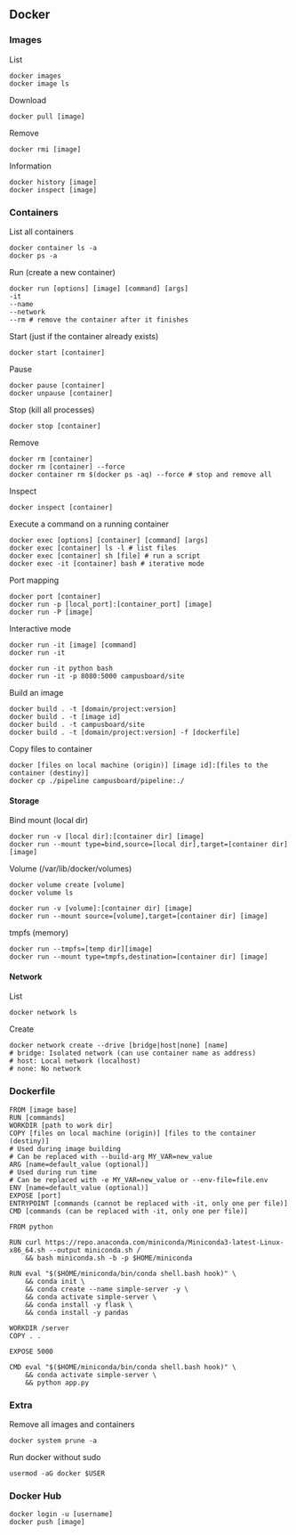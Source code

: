 ## Docker

### Images

List
```
docker images
docker image ls
```

Download
```
docker pull [image]
```

Remove
```
docker rmi [image]
```

Information
```
docker history [image]
docker inspect [image]
```

### Containers

List all containers
```
docker container ls -a
docker ps -a
```

Run (create a new container)
```
docker run [options] [image] [command] [args]
-it
--name
--network
--rm # remove the container after it finishes
```

Start (just if the container already exists)
```
docker start [container]
```

Pause
```
docker pause [container]
docker unpause [container]
```

Stop (kill all processes)
```
docker stop [container]
```

Remove
```
docker rm [container]
docker rm [container] --force
docker container rm $(docker ps -aq) --force # stop and remove all
```

Inspect
```
docker inspect [container]
```

Execute a command on a running container
```
docker exec [options] [container] [command] [args]
docker exec [container] ls -l # list files
docker exec [container] sh [file] # run a script
docker exec -it [container] bash # iterative mode
```

Port mapping
```
docker port [container]
docker run -p [local_port]:[container_port] [image]
docker run -P [image]
```

Interactive mode
```
docker run -it [image] [command]
docker run -it

docker run -it python bash
docker run -it -p 8080:5000 campusboard/site
```

Build an image
```
docker build . -t [domain/project:version]
docker build . -t [image id]
docker build . -t campusboard/site
docker build . -t [domain/project:version] -f [dockerfile]
```

Copy files to container
```
docker [files on local machine (origin)] [image id]:[files to the container (destiny)]
docker cp ./pipeline campusboard/pipeline:./
```

#### Storage

Bind mount (local dir)
```
docker run -v [local dir]:[container dir] [image]
docker run --mount type=bind,source=[local dir],target=[container dir] [image]
```

Volume (/var/lib/docker/volumes)
```
docker volume create [volume]
docker volume ls

docker run -v [volume]:[container dir] [image]
docker run --mount source=[volume],target=[container dir] [image]
```

tmpfs (memory)
```
docker run --tmpfs=[temp dir][image]
docker run --mount type=tmpfs,destination=[container dir] [image]
```

#### Network

List
```
docker network ls
```

Create
```
docker network create --drive [bridge|host|none] [name]
# bridge: Isolated network (can use container name as address)
# host: Local network (localhost)
# none: No network
```

### Dockerfile

```
FROM [image base]
RUN [commands]
WORKDIR [path to work dir]
COPY [files on local machine (origin)] [files to the container (destiny)]
# Used during image building
# Can be replaced with --build-arg MY_VAR=new_value
ARG [name=default_value (optional)]
# Used during run time
# Can be replaced with -e MY_VAR=new_value or --env-file=file.env
ENV [name=default_value (optional)]
EXPOSE [port]
ENTRYPOINT [commands (cannot be replaced with -it, only one per file)]
CMD [commands (can be replaced with -it, only one per file)]
```

```
FROM python

RUN curl https://repo.anaconda.com/miniconda/Miniconda3-latest-Linux-x86_64.sh --output miniconda.sh /
    && bash miniconda.sh -b -p $HOME/miniconda

RUN eval "$($HOME/miniconda/bin/conda shell.bash hook)" \
    && conda init \
    && conda create --name simple-server -y \
    && conda activate simple-server \
    && conda install -y flask \
    && conda install -y pandas

WORKDIR /server
COPY . .

EXPOSE 5000

CMD eval "$($HOME/miniconda/bin/conda shell.bash hook)" \
    && conda activate simple-server \
    && python app.py
```

### Extra

Remove all images and containers 
```
docker system prune -a
```

Run docker without sudo
```
usermod -aG docker $USER
```

### Docker Hub

```
docker login -u [username]
docker push [image]
```

